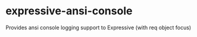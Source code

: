 # expressive-ansi-console
Provides ansi console logging support to Expressive (with req object focus)
